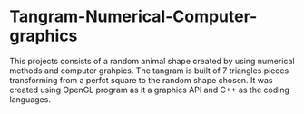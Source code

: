# Tangram-Numerical-Computer-graphics

This projects consists of a random animal shape created by using numerical methods and computer grahpics. The tangram is built of 7 triangles pieces transforming from a perfct square to the random shape chosen. 
It was created using OpenGL program as it a graphics API and C++ as the coding languages. 

